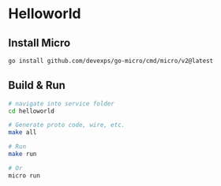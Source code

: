 # Helloworld

## Install Micro
```bash
go install github.com/devexps/go-micro/cmd/micro/v2@latest
```

## Build & Run
```bash
# navigate into service folder
cd helloworld

# Generate proto code, wire, etc.
make all

# Run
make run

# Or 
micro run
```
